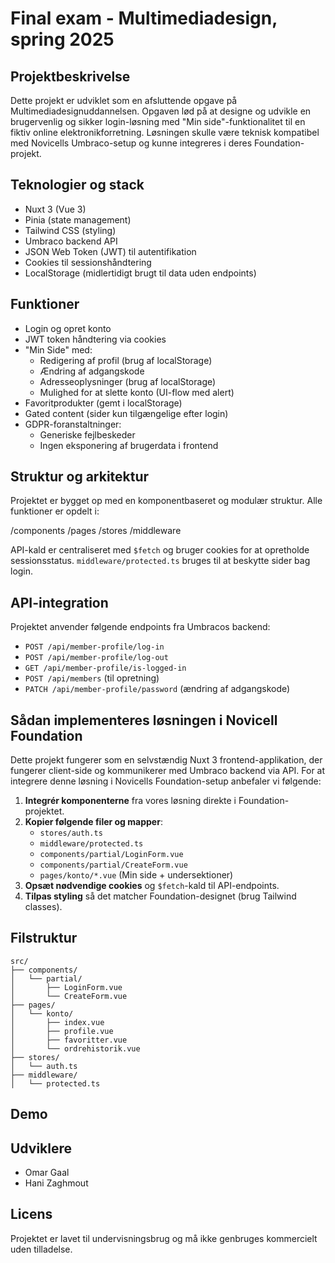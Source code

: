 # Final exam - Multimediadesign, spring 2025 

## Projektbeskrivelse

Dette projekt er udviklet som en afsluttende opgave på Multimediadesignuddannelsen. Opgaven lød på at designe og udvikle en brugervenlig og sikker login-løsning med "Min side"-funktionalitet til en fiktiv online elektronikforretning. Løsningen skulle være teknisk kompatibel med Novicells Umbraco-setup og kunne integreres i deres Foundation-projekt.

## Teknologier og stack

- Nuxt 3 (Vue 3)
- Pinia (state management)
- Tailwind CSS (styling)
- Umbraco backend API
- JSON Web Token (JWT) til autentifikation
- Cookies til sessionshåndtering
- LocalStorage (midlertidigt brugt til data uden endpoints)

## Funktioner

- Login og opret konto
- JWT token håndtering via cookies
- "Min Side" med:
  - Redigering af profil (brug af localStorage)
  - Ændring af adgangskode
  - Adresseoplysninger (brug af localStorage)
  - Mulighed for at slette konto (UI-flow med alert)
- Favoritprodukter (gemt i localStorage)
- Gated content (sider kun tilgængelige efter login)
- GDPR-foranstaltninger:
  - Generiske fejlbeskeder
  - Ingen eksponering af brugerdata i frontend

## Struktur og arkitektur

Projektet er bygget op med en komponentbaseret og modulær struktur. Alle funktioner er opdelt i:

/components
/pages
/stores
/middleware



API-kald er centraliseret med `$fetch` og bruger cookies for at opretholde sessionsstatus. `middleware/protected.ts` bruges til at beskytte sider bag login.

##  API-integration

Projektet anvender følgende endpoints fra Umbracos backend:

- `POST /api/member-profile/log-in`
- `POST /api/member-profile/log-out`
- `GET /api/member-profile/is-logged-in`
- `POST /api/members` (til opretning)
- `PATCH /api/member-profile/password` (ændring af adgangskode)

## Sådan implementeres løsningen i Novicell Foundation

Dette projekt fungerer som en selvstændig Nuxt 3 frontend-applikation, der fungerer client-side og kommunikerer med Umbraco backend via API. For at integrere denne løsning i Novicells Foundation-setup anbefaler vi følgende:

1. **Integrér komponenterne** fra vores løsning direkte i Foundation-projektet.
2. **Kopier følgende filer og mapper**:
   - `stores/auth.ts`
   - `middleware/protected.ts`
   - `components/partial/LoginForm.vue`
   - `components/partial/CreateForm.vue`
   - `pages/konto/*.vue` (Min side + undersektioner)
3. **Opsæt nødvendige cookies** og `$fetch`-kald til API-endpoints.
4. **Tilpas styling** så det matcher Foundation-designet (brug Tailwind classes).

## Filstruktur 


```text
src/
├── components/
│   └── partial/
│       ├── LoginForm.vue
│       └── CreateForm.vue
├── pages/
│   └── konto/
│       ├── index.vue
│       ├── profile.vue
│       ├── favoritter.vue
│       └── ordrehistorik.vue
├── stores/
│   └── auth.ts
├── middleware/
│   └── protected.ts
```

##  Demo



##  Udviklere

- Omar Gaal
- Hani Zaghmout 

##  Licens

Projektet er lavet til undervisningsbrug og må ikke genbruges kommercielt uden tilladelse.